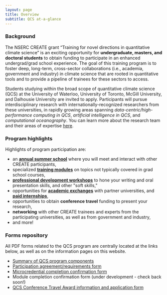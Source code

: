 ```yaml
---
layout: page
title: Overview
subtitle: QCS at-a-glance
---
```


### Background
The NSERC CREATE grant “Training for novel directions in quantitative climate science” is 
an exciting opportunity for **undergraduate, masters, and doctoral students** to obtain funding to 
participate in an enhanced undergrad/grad school experience. The goal of this training program is 
to foster deep, long-term, cross-sector collaborations (i.e., academia, government and industry) in
climate science that are rooted in quantitative tools and to provide a pipeline of trainees for these
sectors to access.

Students studying within the broad scope of quantitative climate science (QCS) at the University
of Waterloo, University of Toronto, McGill University, and Dalhousie University are invited to apply.
Participants will pursue interdisciplinary research with internationally-recognized researchers from
these universities, in rapidly growing areas spanning _data-centric/high-performance computing in
QCS_, _artificial intelligence in QCS_, and _computational oceanography_. You can learn more about the 
research team and their areas of expertise [here](https://qcs-create2024.github.io/qcs_co_pis/).

### Program highlights
Highlights of program participation are:
* an [**annual summer school**](https://qcs-create2024.github.io/about_summer_school/) where you will meet and interact with other CREATE participants,
* specialized [**training modules**](https://qcs-create2024.github.io/modules/modules_main/) on topics not typically covered in grad school courses,
* [**professional development workshops**](https://qcs-create2024.github.io/professional_development/) to hone your writing and oral presentation skills, and other "soft skills,"
* opportunities for [**academic exchanges**](https://qcs-create2024.github.io/exchanges_internships/) with partner universities, and [**paid internships**](https://qcs-create2024.github.io/exchanges_internships/),
* opportunities to obtain **conference travel** funding to present your research,
* **networking** with other CREATE trainees and experts from the participating universities, as well as from government and industry,
* and more!

### Forms repository
All PDF forms related to the QCS program are centrally located at the links below, as well as on the information pages on this website.
* [Summary of QCS program components](https://qcs-create2024.github.io/assets/CREATE-QCS-info-packet.pdf)
* [Participation agreement/requirements form](https://qcs-create2024.github.io/assets/CREATE-QCS-requirements.pdf)
* [Microcredential completion confirmation form](https://qcs-create2024.github.io/microcredentials/microcredential-confirmation-form.pdf)
* Module completion confirmation form (under development - check back soon!)
* [QCS Conference Travel Award information and application form](https://qcs-create2024.github.io/assets/CREATE-QCS-conference-travel-award.pdf)
